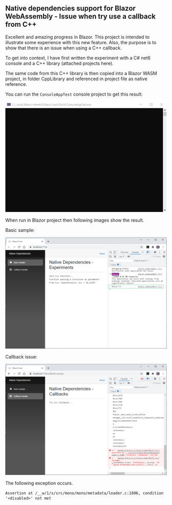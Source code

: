 ## Native dependencies support for Blazor WebAssembly - Issue when try use a callback from C++

Excellent and amazing progress in Blazor. This project is intended to illustrate some experience with this new feature. Also, the purpose is to show that there is an issue when using a C++ callback.

To get into context, I have first written the experiment with a C# net6 console and a C++ library (attached projects here). 
 
The same code from this C++ library is then copied into a Blazor WASM project, in folder CppLibrary and referenced in project file as native reference.
 
You can run the ```ConsoleAppTest``` console project to get this result:

![Console Test](https://github.com/harveytriana/BlazorCrank/blob/master/Images/cs-cpp-console.gif)
 
When run in Blazor project then following images show the result.

Basic sample:

![Basic Sample](https://github.com/harveytriana/BlazorCrank/blob/master/Images/bz-cpp-1.png)

Callback issue:

![Callback Sample](https://github.com/harveytriana/BlazorCrank/blob/master/Images/bz-cpp-2.png)

The following exception occurs.
 
```
Assertion at /__w/1/s/src/mono/mono/metadata/loader.c:1806, condition '<disabled>' not met
```

